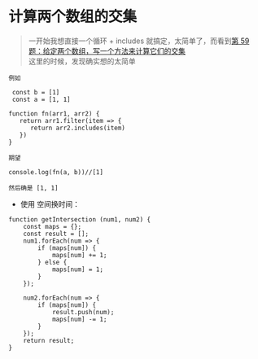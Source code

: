# 计算两个数组的交集

>  一开始我想直接一个循环 + includes 就搞定，太简单了，而看到[第 59 题：给定两个数组，写一个方法来计算它们的交集](https://github.com/Advanced-Frontend/Daily-Interview-Question/issues/102)  
这里的时候，发现确实想的太简单  


```
例如

 const b = [1]
 const a = [1, 1]

function fn(arr1, arr2) {
   return arr1.filter(item => {
      return arr2.includes(item)
   })
}

期望

console.log(fn(a, b))//[1]

然后确是 [1, 1]
```

- 使用 空间换时间：

```
function getIntersection (num1, num2) {
    const maps = {};
    const result = [];
    num1.forEach(num => {
        if (maps[num]) {
            maps[num] += 1;
        } else {
            maps[num] = 1;
        }
    });

    num2.forEach(num => {
        if (maps[num]) {
            result.push(num);
            maps[num] -= 1;
        }
    });
    return result;
}
```
